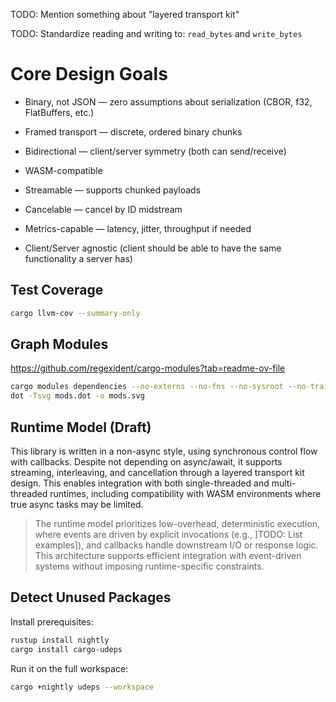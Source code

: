 TODO: Mention something about "layered transport kit"

TODO: Standardize reading and writing to: `read_bytes` and `write_bytes`

# Core Design Goals

- Binary, not JSON — zero assumptions about serialization (CBOR, f32, FlatBuffers, etc.)

- Framed transport — discrete, ordered binary chunks

- Bidirectional — client/server symmetry (both can send/receive)

- WASM-compatible

- Streamable — supports chunked payloads

- Cancelable — cancel by ID midstream

- Metrics-capable — latency, jitter, throughput if needed

- Client/Server agnostic (client should be able to have the same functionality a server has)

## Test Coverage 

```sh
cargo llvm-cov --summary-only
```

## Graph Modules

https://github.com/regexident/cargo-modules?tab=readme-ov-file

```sh
cargo modules dependencies --no-externs --no-fns --no-sysroot --no-traits --no-types --no-uses > mods.dot
dot -Tsvg mods.dot -o mods.svg
```

## Runtime Model (Draft)

This library is written in a non-async style, using synchronous control flow with callbacks. Despite not depending on async/await, it supports streaming, interleaving, and cancellation through a layered transport kit design. This enables integration with both single-threaded and multi-threaded runtimes, including compatibility with WASM environments where true async tasks may be limited.

  > The runtime model prioritizes low-overhead, deterministic execution, where events are driven by explicit invocations (e.g., ]TODO: List examples]), and callbacks handle downstream I/O or response logic. This architecture supports efficient integration with event-driven systems without imposing runtime-specific constraints.

## Detect Unused Packages

Install prerequisites:

```sh
rustup install nightly
cargo install cargo-udeps
```

Run it on the full workspace:

```sh
cargo +nightly udeps --workspace
```
